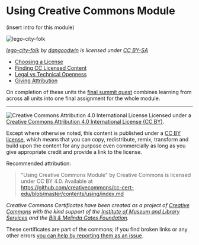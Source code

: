 # Using Creative Commons Module

(insert intro for this module)

![lego-city-folk](https://github.com/creativecommons/cc-cert-core/blob/master/images/using/lego-action.jpg "lego-city-folk")

*[lego-city-folk](https://flickr.com/photos/dangoodwin/3919016898 "lego-city-folk") by [dangoodwin](https://flickr.com/people/dangoodwin) is licensed under [CC BY-SA](https://creativecommons.org/licenses/by-sa/2.0/)*

* [Choosing a License](choosing-license.md)
* [Finding CC Licensed Content](finding-content.md)
* [Legal vs Technical Openness](legal-technical-open.md)
* [Giving Attribution](attribution.md)


On completion of these units the [final summit quest](summit-quest.md) combines learning from across all  units into one final assignment for the whole module.


----

![Creative Commons Attribution 4.0 International License](https://github.com/creativecommons/cc-cert-core/blob/master/images/cc-by-88x31.png "CC BY")
Licensed under a [Creative Commons Attribution 4.0 International License (CC BY)](https://creativecommons.org/licenses/by/4.0/).

Except where otherwise noted, this content is published under a [CC BY license](https://creativecommons.org/licenses/by/4.0/), which means that you can copy, redistribute, remix, transform and build upon the content for any purpose even commercially as long as you give appropriate credit and provide a link to the license.



Recommended attribution: 

> "Using Creative Commons Module" by Creative Commons is licensed under CC BY 4.0. Available at    
> https://github.com/creativecommons/cc-cert-edu/blob/master/contents/using/index.md


*Creative Commons Certificates have been created as a project of [Creative Commons](http://creativecommons.org/) with the kind support of the [Institute of Museum and Library Services](https://www.imls.gov/) and the [Bill &amp; Melinda Gates Foundation](http://www.gatesfoundation.org/).*

These certificates are part of the commons; if you find broken links or any other errors  [you can help by reporting them as an issue](https://github.com/creativecommons/cc-cert-edu/issues).


